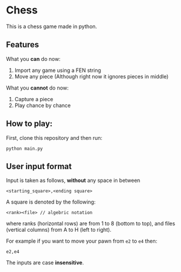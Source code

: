 # Chess
This is a chess game made in python.

## Features
What you __can__ do now:
1. Import any game using a FEN string
2. Move any piece (Although right now it ignores pieces in middle)

What you __cannot__ do now:
1. Capture a piece
2. Play chance by chance

## How to play:
First, clone this repository and then run:
```
python main.py
```

## User input format
Input is taken as follows, __without__ any space in between
```
<starting_square>,<ending square>
```
A square is denoted by the following:
```
<rank><file> // algebric notation
```
where ranks (horizontal rows) are from 1 to 8 (bottom to top), and files (vertical columns) from A to H (left to right).

For example if you want to move your pawn from ``e2`` to ``e4`` then:
```
e2,e4
```
The inputs are case __insensitive__.
